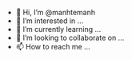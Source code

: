 - 👋 Hi, I’m @manhtemanh
- 👀 I’m interested in ...
- 🌱 I’m currently learning ...
- 💞️ I’m looking to collaborate on ...
- 📫 How to reach me ...

<!---
manhtemanh/manhtemanh is a ✨ special ✨ repository because its `README.md` (this file) appears on your GitHub profile.
You can click the Preview link to take a look at your changes.
--->
